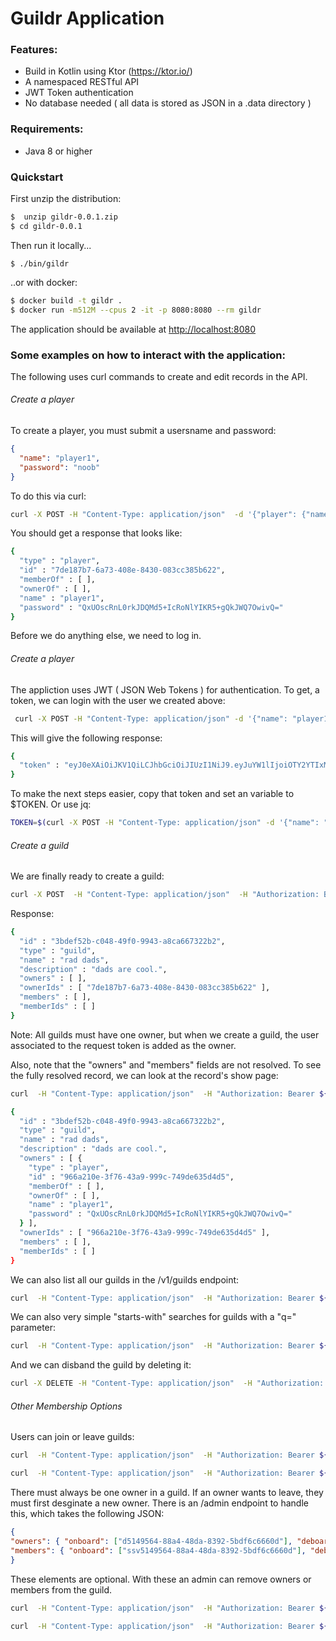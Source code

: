 # Guildr Application

### Features:
- Build in Kotlin using Ktor (https://ktor.io/)
- A namespaced RESTful API
- JWT Token authentication
- No database needed ( all data is stored as JSON in a .data directory )

### Requirements:

- Java 8 or higher


### Quickstart

First unzip the distribution:
```bash
$  unzip gildr-0.0.1.zip
$ cd gildr-0.0.1
```

Then run it locally...
```
$ ./bin/gildr
```

..or with docker:
```bash
$ docker build -t gildr .
$ docker run -m512M --cpus 2 -it -p 8080:8080 --rm gildr
```

The application should be available at [http://localhost:8080](http://localhost:8080)



### Some examples on how to interact with the application:

The following uses curl commands to create and edit records in the API.

###### Create a player

To create a player, you must submit a usersname and password:


```json
{
  "name": "player1",
  "password": "noob"
}
```

To do this via curl:

```bash
curl -X POST -H "Content-Type: application/json"  -d '{"player": {"name": "player1", "password": "noob"}}'  http://localhost:8080/v1/players
```

You should get a response that looks like:

```bash
{
  "type" : "player",
  "id" : "7de187b7-6a73-408e-8430-083cc385b622",
  "memberOf" : [ ],
  "ownerOf" : [ ],
  "name" : "player1",
  "password" : "QxUOscRnL0rkJDQMd5+IcRoNlYIKR5+gQkJWQ7OwivQ="
}
```

Before we do anything else, we need to log in.

###### Create a player

The appliction uses JWT ( JSON Web Tokens ) for authentication. To get, a token, we can login with the user we created above:

```bash
 curl -X POST -H "Content-Type: application/json" -d '{"name": "player1", "password": "noob" }'  http://localhost:8080/login
```

This will give the following response:

```bash
{
  "token" : "eyJ0eXAiOiJKV1QiLCJhbGciOiJIUzI1NiJ9.eyJuYW1lIjoiOTY2YTIxMGUtM2Y3Ni00M2E5LTk5OWMtNzQ5ZGU2MzVkNGQ1In0.t5PU_dFTfNI_-6YkyGj3Uq227UNKqI63sW_DPuSwXbs"
}
```

To make the next steps easier, copy that token and set an variable to $TOKEN. Or use jq:

```bash
TOKEN=$(curl -X POST -H "Content-Type: application/json" -d '{"name": "player1", "password": "noob" }'  http://localhost:8080/login | jq -r .token)
```

###### Create a guild

We are finally ready to create a guild:

```bash
curl -X POST  -H "Content-Type: application/json"  -H "Authorization: Bearer ${TOKEN}" -d '{"guild": {"name":"rad dads","description":"dads are cool."}}' http://localhost:8080/v1/guilds
```

Response:

```bash
{
  "id" : "3bdef52b-c048-49f0-9943-a8ca667322b2",
  "type" : "guild",
  "name" : "rad dads",
  "description" : "dads are cool.",
  "owners" : [ ],
  "ownerIds" : [ "7de187b7-6a73-408e-8430-083cc385b622" ],
  "members" : [ ],
  "memberIds" : [ ]
}
```

Note: All guilds must have one owner, but when we create a guild, the user associated to the request token is added as the owner.

Also, note that the "owners" and "members" fields are not resolved. To see the fully resolved record, we can look at the record's show page:

```bash
curl  -H "Content-Type: application/json"  -H "Authorization: Bearer ${TOKEN}"  http://localhost:8080/v1/guilds/3bdef52b-c048-49f0-9943-a8ca667322b2
```

```bash
{
  "id" : "3bdef52b-c048-49f0-9943-a8ca667322b2",
  "type" : "guild",
  "name" : "rad dads",
  "description" : "dads are cool.",
  "owners" : [ {
    "type" : "player",
    "id" : "966a210e-3f76-43a9-999c-749de635d4d5",
    "memberOf" : [ ],
    "ownerOf" : [ ],
    "name" : "player1",
    "password" : "QxUOscRnL0rkJDQMd5+IcRoNlYIKR5+gQkJWQ7OwivQ="
  } ],
  "ownerIds" : [ "966a210e-3f76-43a9-999c-749de635d4d5" ],
  "members" : [ ],
  "memberIds" : [ ]
}
```

We can also list all our guilds in the /v1/guilds endpoint:

```bash
curl  -H "Content-Type: application/json"  -H "Authorization: Bearer ${TOKEN}"  http://localhost:8080/v1/guilds/3bdef52b-c048-49f0-9943-a8ca667322b2
```

We can also very simple "starts-with" searches for guilds with a "q=" parameter:
```bash
curl  -H "Content-Type: application/json"  -H "Authorization: Bearer ${TOKEN}"  http://localhost:8080/v1/guilds?q=r
```

And we can disband the guild by deleting it:

```bash
curl -X DELETE -H "Content-Type: application/json"  -H "Authorization: Bearer ${TOKEN}"  http://localhost:8080/v1/guilds/3bdef52b-c048-49f0-9943-a8ca667322b2
```

###### Other Membership Options

Users can join or leave guilds:

```bash
curl  -H "Content-Type: application/json"  -H "Authorization: Bearer ${TOKEN}" -X PATCH  http://localhost:8080/v1/guilds/d5149564-88a4-48da-8392-5bdf6c6660dd/join
```

```bash
curl  -H "Content-Type: application/json"  -H "Authorization: Bearer ${TOKEN}" -X PATCH  http://localhost:8080/v1/guilds/d5149564-88a4-48da-8392-5bdf6c6660dd/leave
```

There must always be one owner in a guild. If an owner wants to leave, they must first desginate a new owner.  There is an /admin endpoint to handle this, which takes the following JSON:

```json
{
"owners": { "onboard": ["d5149564-88a4-48da-8392-5bdf6c6660d"], "deboard": [ "bdw149564-88a4-48da-8392-5bdf6c6660d"]},
"members": { "onboard": ["ssv5149564-88a4-48da-8392-5bdf6c6660d"], "deboard": [ "zoew149564-88a4-48da-8392-5bdf6c6660d"]},
}
```

These elements are optional. With these an admin can remove owners or members from the guild.

```bash
curl  -H "Content-Type: application/json"  -H "Authorization: Bearer ${TOKEN}" -X PATCH -d '{ "members": { "onboard": ["b2918bde-0357-4ec4-a83c-b8e18b15bd89"]}}' http://localhost:8080/v1/guilds/3db99bf9-52a1-4b92-881d-b9092008d4dc/admin
```

```bash
curl  -H "Content-Type: application/json"  -H "Authorization: Bearer ${TOKEN}" -X PATCH -d '{ "members": { "deboard": ["b2918bde-0357-4ec4-a83c-b8e18b15bd89"]}}' http://localhost:8080/v1/guilds/3db99bf9-52a1-4b92-881d-b9092008d4dc/admin
```




